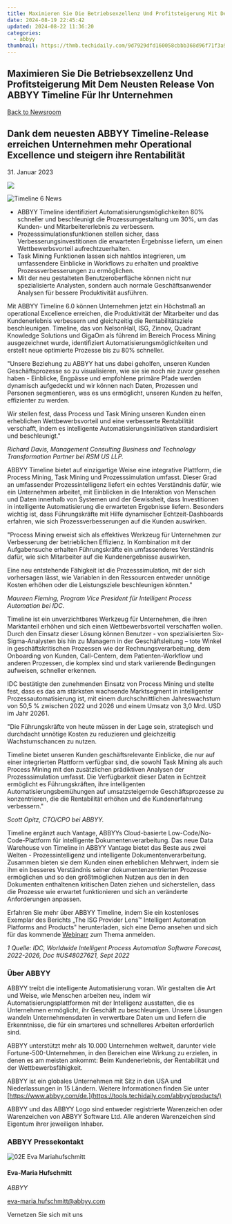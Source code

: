 ```yaml
---
title: Maximieren Sie Die Betriebsexzellenz Und Profitsteigerung Mit Dem Neusten Release Von ABBYY Timeline Für Ihr Unternehmen
date: 2024-08-19 22:45:42
updated: 2024-08-22 11:36:20
categories:
  - abbyy
thumbnail: https://thmb.techidaily.com/9d7929dfd160058cbbb368d96f71f3a942d4bc6b7e2652c599eedf5bcabac251.jpg
---
```


## Maximieren Sie Die Betriebsexzellenz Und Profitsteigerung Mit Dem Neusten Release Von ABBYY Timeline Für Ihr Unternehmen

[Back to Newsroom](https://tools.techidaily.com/abbyy/products/)

## Dank dem neuesten ABBYY Timeline-Release erreichen Unternehmen mehr Operational Excellence und steigern ihre Rentabilität

31\. Januar 2023

![](https://content.abbyy.com/-/media/project/abbyy/abbyy/branchtemplates/shutterstock_1272462163_1296-x-729.jpg?h=729&iar=0&w=1296)

![Timeline 6 News](https://static4.abbyy.com/abbyycommedia/36644/timeline-6-news.jpg) 

* ABBYY Timeline identifiziert Automatisierungsmöglichkeiten 80% schneller und beschleunigt die Prozessumgestaltung um 30%, um das Kunden- und Mitarbeitererlebnis zu verbessern.
* Prozesssimulationsfunktionen stellen sicher, dass Verbesserungsinvestitionen die erwarteten Ergebnisse liefern, um einen Wettbewerbsvorteil aufrechtzuerhalten.
* Task Mining Funktionen lassen sich nahtlos integrieren, um umfassendere Einblicke in Workflows zu erhalten und proaktive Prozessverbesserungen zu ermöglichen.
* Mit der neu gestalteten Benutzeroberfläche können nicht nur spezialisierte Analysten, sondern auch normale Geschäftsanwender Analysen für bessere Produktivität ausführen.

  
Mit ABBYY Timeline 6.0 können Unternehmen jetzt ein Höchstmaß an operational Excellence erreichen, die Produktivität der Mitarbeiter und das Kundenerlebnis verbessern und gleichzeitig die Rentabilitätsziele beschleunigen. Timeline, das von NelsonHall, ISG, Zinnov, Quadrant Knowledge Solutions und GigaOm als führend im Bereich Process Mining ausgezeichnet wurde, identifiziert Automatisierungsmöglichkeiten und erstellt neue optimierte Prozesse bis zu 80% schneller.

"Unsere Beziehung zu ABBYY hat uns dabei geholfen, unseren Kunden Geschäftsprozesse so zu visualisieren, wie sie sie noch nie zuvor gesehen haben - Einblicke, Engpässe und empfohlene primäre Pfade werden dynamisch aufgedeckt und wir können nach Daten, Prozessen und Personen segmentieren, was es uns ermöglicht, unseren Kunden zu helfen, effizienter zu werden.   
  
Wir stellen fest, dass Process und Task Mining unseren Kunden einen erheblichen Wettbewerbsvorteil und eine verbesserte Rentabilität verschafft, indem es intelligente Automatisierungsinitiativen standardisiert und beschleunigt."

_Richard Davis, Management Consulting Business and Technology Transformation Partner bei RSM US LLP._

ABBYY Timeline bietet auf einzigartige Weise eine integrative Plattform, die Process Mining, Task Mining und Prozesssimulation umfasst. Dieser Grad an umfassender Prozessintelligenz liefert ein echtes Verständnis dafür, wie ein Unternehmen arbeitet, mit Einblicken in die Interaktion von Menschen und Daten innerhalb von Systemen und der Gewissheit, dass Investitionen in intelligente Automatisierung die erwarteten Ergebnisse liefern. Besonders wichtig ist, dass Führungskräfte mit Hilfe dynamischer Echtzeit-Dashboards erfahren, wie sich Prozessverbesserungen auf die Kunden auswirken.

"Process Mining erweist sich als effektives Werkzeug für Unternehmen zur Verbesserung der betrieblichen Effizienz. In Kombination mit der Aufgabensuche erhalten Führungskräfte ein umfassenderes Verständnis dafür, wie sich Mitarbeiter auf die Kundenergebnisse auswirken.  
  
Eine neu entstehende Fähigkeit ist die Prozesssimulation, mit der sich vorhersagen lässt, wie Variablen in den Ressourcen entweder unnötige Kosten erhöhen oder die Leistungsziele beschleunigen könnten."

_Maureen Fleming, Program Vice President für Intelligent Process Automation bei IDC._

Timeline ist ein unverzichtbares Werkzeug für Unternehmen, die ihren Marktanteil erhöhen und sich einen Wettbewerbsvorteil verschaffen wollen. Durch den Einsatz dieser Lösung können Benutzer - von spezialisierten Six-Sigma-Analysten bis hin zu Managern in der Geschäftsleitung – tote Winkel in geschäftskritischen Prozessen wie der Rechnungsverarbeitung, dem Onboarding von Kunden, Call-Centern, dem Patienten-Workflow und anderen Prozessen, die komplex sind und stark variierende Bedingungen aufweisen, schneller erkennen.

IDC bestätigte den zunehmenden Einsatz von Process Mining und stellte fest, dass es das am stärksten wachsende Marktsegment in intelligenter Prozessautomatisierung ist, mit einem durchschnittlichen Jahreswachstum von 50,5 % zwischen 2022 und 2026 und einem Umsatz von 3,0 Mrd. USD im Jahr 20261.

"Die Führungskräfte von heute müssen in der Lage sein, strategisch und durchdacht unnötige Kosten zu reduzieren und gleichzeitig Wachstumschancen zu nutzen.  
  
Timeline bietet unseren Kunden geschäftsrelevante Einblicke, die nur auf einer integrierten Plattform verfügbar sind, die sowohl Task Mining als auch Process Mining mit den zusätzlichen prädiktiven Analysen der Prozesssimulation umfasst. Die Verfügbarkeit dieser Daten in Echtzeit ermöglicht es Führungskräften, ihre intelligenten Automatisierungsbemühungen auf umsatzsteigernde Geschäftsprozesse zu konzentrieren, die die Rentabilität erhöhen und die Kundenerfahrung verbessern."

_Scott Opitz, CTO/CPO bei ABBYY._

Timeline ergänzt auch Vantage, ABBYYs Cloud-basierte Low-Code/No-Code-Plattform für intelligente Dokumentenverarbeitung. Das neue Data Warehouse von Timeline in ABBYY Vantage bietet das Beste aus zwei Welten - Prozessintelligenz und intelligente Dokumentenverarbeitung. Zusammen bieten sie dem Kunden einen erheblichen Mehrwert, indem sie ihm ein besseres Verständnis seiner dokumentenzentrierten Prozesse ermöglichen und so den größtmöglichen Nutzen aus den in den Dokumenten enthaltenen kritischen Daten ziehen und sicherstellen, dass die Prozesse wie erwartet funktionieren und sich an veränderte Anforderungen anpassen.

Erfahren Sie mehr über ABBYY Timeline, indem Sie ein kostenloses Exemplar des Berichts „The ISG Provider Lens™ Intelligent Automation Platforms and Products" herunterladen, sich eine Demo ansehen und sich für das kommende [Webinarr](https://tools.techidaily.com/abbyy/products/) zum Thema anmelden.

_1 Quelle: IDC, Worldwide Intelligent Process Automation Software Forecast, 2022-2026, Doc #US48027621, Sept 2022_

### Über ABBYY

ABBYY treibt die intelligente Automatisierung voran. Wir gestalten die Art und Weise, wie Menschen arbeiten neu, indem wir Automatisierungsplattformen mit der Intelligenz ausstatten, die es Unternehmen ermöglicht, ihr Geschäft zu beschleunigen. Unsere Lösungen wandeln Unternehmensdaten in verwertbare Daten um und liefern die Erkenntnisse, die für ein smarteres und schnelleres Arbeiten erforderlich sind.

ABBYY unterstützt mehr als 10.000 Unternehmen weltweit, darunter viele Fortune-500-Unternehmen, in den Bereichen eine Wirkung zu erzielen, in denen es am meisten ankommt: Beim Kundenerlebnis, der Rentabilität und der Wettbewerbsfähigkeit.

ABBYY ist ein globales Unternehmen mit Sitz in den USA und Niederlassungen in 15 Ländern. Weitere Informationen finden Sie unter [https://www.abbyy.com/de.](https://tools.techidaily.com/abbyy/products/)

ABBYY und das ABBYY Logo sind entweder registrierte Warenzeichen oder Warenzeichen von ABBYY Software Ltd. Alle anderen Warenzeichen sind Eigentum ihrer jeweiligen Inhaber. 

### ABBYY Pressekontakt

![02E Eva Mariahufschmitt](https://static4.abbyy.com/abbyycommedia/23663/02e-eva-mariahufschmitt.png)

#### Eva-Maria Hufschmitt

_ABBYY_

[eva-maria.hufschmitt@abbyy.com](https://tools.techidaily.com/abbyy/products/) 

Vernetzen Sie sich mit uns

<ins class="adsbygoogle"
     style="display:block"
     data-ad-format="autorelaxed"
     data-ad-client="ca-pub-7571918770474297"
     data-ad-slot="1223367746"></ins>



<ins class="adsbygoogle"
     style="display:block"
     data-ad-client="ca-pub-7571918770474297"
     data-ad-slot="8358498916"
     data-ad-format="auto"
     data-full-width-responsive="true"></ins>
